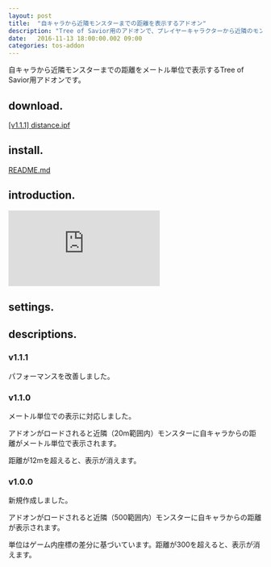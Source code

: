```yaml
---
layout: post
title:  "自キャラから近隣モンスターまでの距離を表示するアドオン"
description: "Tree of Savior用のアドオンで、プレイヤーキャラクターから近隣のモンスターまでの距離をメートル単位で表示します。一定距離を超えると表示は自動的に消えます。"
date:   2016-11-13 18:00:00.002 09:00
categories: tos-addon
---
```


自キャラから近隣モンスターまでの距離をメートル単位で表示するTree of Savior用アドオンです。

<!--more-->

## download.

[[v1.1.1] distance.ipf](https://github.com/weizlogy/tos/releases/download/distance/distance-v1.1.1.ipf)

## install.

[README.md](https://github.com/weizlogy/tos/blob/master/README.md)

## introduction.

<div class="video-container">
  <iframe src="https://www.youtube.com/embed/IUtCzMMKbXU" title="Tree of Savior Addon - Distance" frameborder="0" allow="accelerometer; autoplay; encrypted-media; gyroscope; picture-in-picture" allowfullscreen></iframe>

</div>

## settings.

## descriptions.

### v1.1.1

パフォーマンスを改善しました。

### v1.1.0

メートル単位での表示に対応しました。

アドオンがロードされると近隣（20m範囲内）モンスターに自キャラからの距離がメートル単位で表示されます。

距離が12mを超えると、表示が消えます。

### v1.0.0

新規作成しました。

アドオンがロードされると近隣（500範囲内）モンスターに自キャラからの距離が表示されます。

単位はゲーム内座標の差分に基づいています。距離が300を超えると、表示が消えます。
